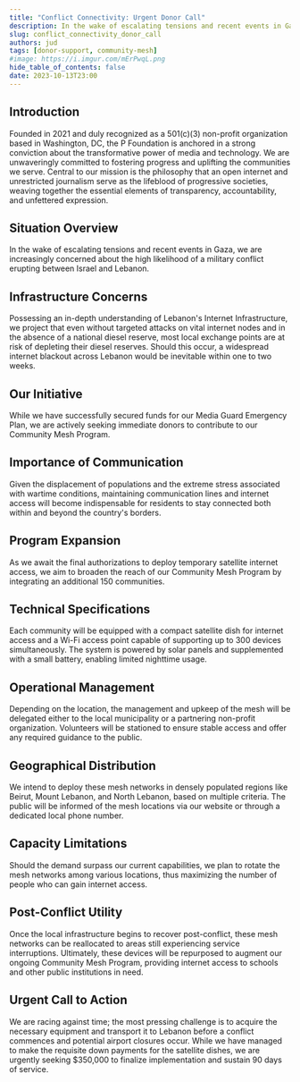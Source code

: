 ```yaml
---
title: "Conflict Connectivity: Urgent Donor Call"
description: In the wake of escalating tensions and recent events in Gaza, we are increasingly concerned about the high likelihood of a military conflict erupting between Israel and Lebanon.
slug: conflict_connectivity_donor_call
authors: jud
tags: [donor-support, community-mesh]
#image: https://i.imgur.com/mErPwqL.png
hide_table_of_contents: false
date: 2023-10-13T23:00
---
```


## Introduction

Founded in 2021 and duly recognized as a 501(c)(3) non-profit organization based in Washington, DC, the P Foundation is anchored in a strong conviction about the transformative power of media and technology. We are unwaveringly committed to fostering progress and uplifting the communities we serve. Central to our mission is the philosophy that an open internet and unrestricted journalism serve as the lifeblood of progressive societies, weaving together the essential elements of transparency, accountability, and unfettered expression.

## Situation Overview

In the wake of escalating tensions and recent events in Gaza, we are increasingly concerned about the high likelihood of a military conflict erupting between Israel and Lebanon.

## Infrastructure Concerns

Possessing an in-depth understanding of Lebanon's Internet Infrastructure, we project that even without targeted attacks on vital internet nodes and in the absence of a national diesel reserve, most local exchange points are at risk of depleting their diesel reserves. Should this occur, a widespread internet blackout across Lebanon would be inevitable within one to two weeks.

## Our Initiative

While we have successfully secured funds for our Media Guard Emergency Plan, we are actively seeking immediate donors to contribute to our Community Mesh Program.

## Importance of Communication

Given the displacement of populations and the extreme stress associated with wartime conditions, maintaining communication lines and internet access will become indispensable for residents to stay connected both within and beyond the country's borders.

## Program Expansion

As we await the final authorizations to deploy temporary satellite internet access, we aim to broaden the reach of our Community Mesh Program by integrating an additional 150 communities.

## Technical Specifications

Each community will be equipped with a compact satellite dish for internet access and a Wi-Fi access point capable of supporting up to 300 devices simultaneously. The system is powered by solar panels and supplemented with a small battery, enabling limited nighttime usage.

## Operational Management

Depending on the location, the management and upkeep of the mesh will be delegated either to the local municipality or a partnering non-profit organization. Volunteers will be stationed to ensure stable access and offer any required guidance to the public.

## Geographical Distribution

We intend to deploy these mesh networks in densely populated regions like Beirut, Mount Lebanon, and North Lebanon, based on multiple criteria. The public will be informed of the mesh locations via our website or through a dedicated local phone number.

## Capacity Limitations

Should the demand surpass our current capabilities, we plan to rotate the mesh networks among various locations, thus maximizing the number of people who can gain internet access.

## Post-Conflict Utility

Once the local infrastructure begins to recover post-conflict, these mesh networks can be reallocated to areas still experiencing service interruptions. Ultimately, these devices will be repurposed to augment our ongoing Community Mesh Program, providing internet access to schools and other public institutions in need.

## Urgent Call to Action

We are racing against time; the most pressing challenge is to acquire the necessary equipment and transport it to Lebanon before a conflict commences and potential airport closures occur. While we have managed to make the requisite down payments for the satellite dishes, we are urgently seeking $350,000 to finalize implementation and sustain 90 days of service.
